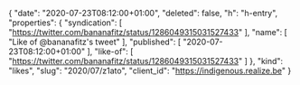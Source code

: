 {
  "date": "2020-07-23T08:12:00+01:00",
  "deleted": false,
  "h": "h-entry",
  "properties": {
    "syndication": [
      "https://twitter.com/bananafitz/status/1286049315031527433"
    ],
    "name": [
      "Like of @bananafitz's tweet"
    ],
    "published": [
      "2020-07-23T08:12:00+01:00"
    ],
    "like-of": [
      "https://twitter.com/bananafitz/status/1286049315031527433"
    ]
  },
  "kind": "likes",
  "slug": "2020/07/z1ato",
  "client_id": "https://indigenous.realize.be"
}
